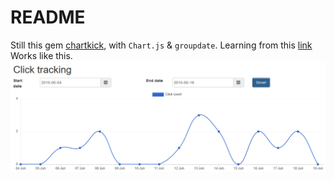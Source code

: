 # README
Still this gem [chartkick](http://chartkick.com/), with `Chart.js` & `groupdate`. Learning from this [link](https://www.sitepoint.com/graphs-on-rails-chartkick-in-practice)
Works like this.
![fig_click_tracking](https://raw.githubusercontent.com/Tanete/tracker_by_chartkick/master/public/fig_click_tracking.png)